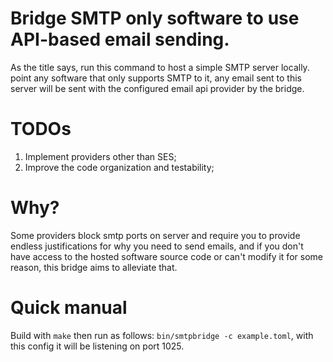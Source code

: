 # Bridge SMTP only software to use API-based email sending.
As the title says, run this command to host a simple SMTP server locally. point any software that only supports SMTP to it,
any email sent to this server will be sent with the configured email api provider by the bridge.

# TODOs
1. Implement providers other than SES;
2. Improve the code organization and testability;

# Why?
Some providers block smtp ports on server and require you to provide endless justifications for why you need to send emails, and if you don't have access to the hosted software source code or can't modify it for some reason,
this bridge aims to alleviate that.

# Quick manual
Build with `make` then run as follows:
`bin/smtpbridge -c example.toml`, with this config it will be listening on port 1025.
